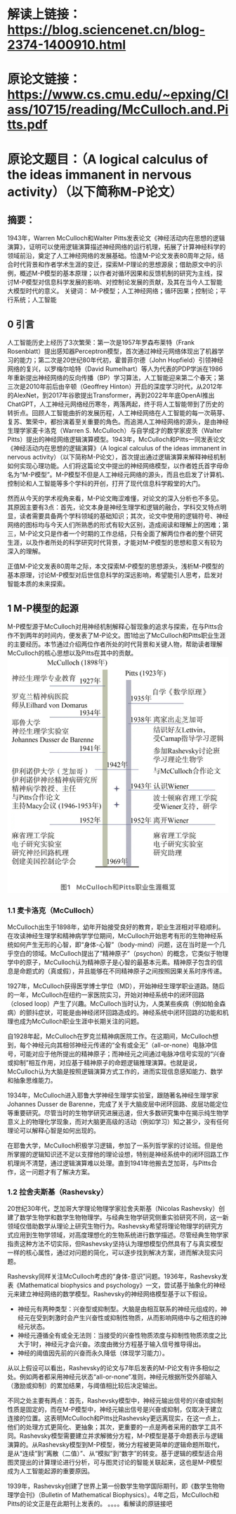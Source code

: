 # 解读上链接：https://blog.sciencenet.cn/blog-2374-1400910.html
# 原论文链接：https://www.cs.cmu.edu/~epxing/Class/10715/reading/McCulloch.and.Pitts.pdf
# 原论文题目：（A logical calculus of the ideas immanent in nervous activity）（以下简称M-P论文）
## 摘要：

1943年，Warren McCulloch和Walter Pitts发表论文《神经活动内在思想的逻辑演算》，证明可以使用逻辑演算描述神经网络的运行机理，拓展了计算神经科学的领域前沿，奠定了人工神经网络的发展基础。恰逢M-P论文发表80周年之际，结合时代背景和作者学术生涯的变迁，探索M-P理论的思想源泉；借助原文中的示例，概述M-P模型的基本原理；以作者对循环因果和反馈机制的研究为主线，探讨M-P模型对信息科学发展的影响、对控制论发展的贡献，及其在当今人工智能大模型时代的意义。
关键词： M-P模型；人工神经网络；循环因果；控制论；平行系统；人工智能

## 0 引言
人工智能历史上经历了3次繁荣：第一次是1957年罗森布莱特（Frank Rosenblatt）提出感知器Perceptron模型，首次通过神经元网络体现出了机器学习的能力；第二次是20世纪80年代初，霍普菲尔德（John Hopfield）引领神经网络的复兴，以罗梅尔哈特（David Rumelhart）等人为代表的PDP学派在1986年重新提出神经网络的反向传播（BP）学习算法，人工智能迎来第二个春天；第三次是2010年前后由辛顿（Geoffrey Hinton）开启的深度学习时代，从2012年的AlexNet，到2017年谷歌提出Transformer，再到2022年年底OpenAI推出ChatGPT，人工神经元网络经历寒冬，两落两起，终于将人工智能带到了历史的转折点。回顾人工智能曲折的发展历程，人工神经网络在人工智能的每一次萌芽、复苏、繁荣中，都扮演着至关重要的角色。而追溯人工神经网络的源头，是由神经生理学家麦卡洛克（Warren S. McCulloch）与自学成才的数学家皮茨（Walter Pitts）提出的神经网络逻辑演算模型。1943年，McCulloch和Pitts一同发表论文《神经活动内在思想的逻辑演算》（A logical calculus of the ideas immanent in nervous activity）（以下简称M-P论文），首次提出通过逻辑演算来解释神经机制如何实现心理功能。人们将这篇论文中提出的神经网络模型，以作者姓氏首字母命名为“M-P模型”。M-P模型不但是人工神经元网络的源头，而且也启发了计算机、控制论和人工智能等多个学科的开创，打开了现代信息科学殿堂的大门。

然而从今天的学术视角来看，M-P论文晦涩难懂，对论文的深入分析也不多见。其原因主要有3点：首先，论文本身是神经生理学和逻辑的融合，学科交叉特点明显，读者需要具备两个学科领域的基础知识；其次，论文中使用的逻辑符号、神经网络的图标均与今天人们所熟悉的形式有较大区别，造成阅读和理解上的困难；第三，M-P论文只是作者一个时期的工作总结，只有全面了解两位作者的整个研究生涯，以及作者所处的科学研究时代背景，才能对M-P模型的思想和意义有较为深入的理解。

正值M-P论文发表80周年之际，本文探索M-P模型的思想源头，浅析M-P模型的基本原理，讨论M-P模型对后世信息科学的深远影响，希望能引人思考，启发对智能本质的未来探索。

## 1 M-P模型的起源
M-P模型源于McCulloch对用神经机制解释心智现象的追求与探索，在与Pitts合作不到两年的时间内，便发表了M-P论文。图1给出了McCulloch和Pitts职业生涯的主要经历。本节通过介绍两位作者所处的时代背景和关键人物，帮助读者理解McCulloch的核心思想以及Pitts在其中的贡献。
![img.png](img/img.png)
### 1.1   麦卡洛克（McCulloch）

McCulloch出生于1898年，幼年开始接受良好的教育，职业生涯相对平稳顺利。在攻读神经生理学和精神病学学位期间，McCulloch开始思考有形的生物神经系统如何产生无形的心智，即“身体-心智”（body-mind）问题，这在当时是一个几乎空白的领域。McCulloch提出了“精神原子”（psychon）的概念，它类似于物理学中的原子，McCulloch认为精神原子是心智的最基本元素。精神原子包含的信息是命题式的（真或假），并且能够在不同精神原子之间按照因果关系时序传递。

1927年，McCulloch获得医学博士学位（MD），开始神经生理学职业道路。随后的一年，McCulloch在纽约一家医院实习，开始对神经系统中的闭环回路（closed loop）产生了兴趣。McCulloch当时认为，人类某些疾病（例如帕金森病）的颤抖症状，可能是由神经闭环回路造成的。神经系统中闭环回路的功能和机理也成为McCulloch职业生涯中长期关注的问题。

自1928年起，McCulloch在罗克兰精神病医院工作。在这期间，McCulloch想到，每个神经元向其相邻神经元传递的“全有或全无”（all-or-none）电脉冲信号，可能对应于他所提出的精神原子；而神经元之间通过电脉冲信号实现的“兴奋或抑制”相互作用，对应基于精神原子的命题逻辑推理演算。也就是说，McCulloch认为大脑是按照逻辑演算方式工作的，进而实现信息感知能力、数学和抽象思维能力。

1934年，McCulloch进入耶鲁大学神经生理学实验室，跟随著名神经生理学家Johannes Dusser de Barenne，完成了关于大脑皮层中闭环回路、皮层功能定位等重要研究。尽管当时的生物学研究进展迅速，但大多数研究集中在揭示纯生物学意义上的物理化学现象，而对大脑更高级的活动（例如学习）知之甚少，没有任何理论可以解释心智是如何出现的。

在耶鲁大学，McCulloch积极学习逻辑，参加了一系列哲学家的讨论班。但是他所掌握的逻辑知识还不足以支撑他的理论设想，特别是神经系统中的闭环回路工作机理尚不清楚，通过逻辑演算难以处理。直到1941年他搬去芝加哥，与Pitts合作，这一问题才有了解决方案。
### 1.2 拉舍夫斯基（Rashevsky）

20世纪30年代，芝加哥大学理论物理学家拉舍夫斯基（Nicolas Rashevsky）创建了数学生物学和数学生物物理学。与经典生物学研究侧重实验研究不同，这一新领域仅借助数学从理论上研究生物行为。Rashevsky希望将理论物理学的研究方式应用到生物学领域，对高度理想化的生物系统进行数学描述。尽管经典生物学家指责这种方法不切实际，但Rashevsky坚持认为理想模型仍然具有了与真实模型一样的核心属性，通过对问题的简化，可以逐步找到解决方案，进而解决现实问题。

Rashevsky同样关注McCulloch考虑的“身体-意识”问题。1936年，Rashevsky发表《Mathematical biophysics and psychology》一文，尝试基于抽象化的神经元来建立神经网络的数学模型。Rashevsky的神经网络模型基于以下假设。

* 神经元有两种类型：兴奋型或抑制型。大脑是由相互联系的神经元组成的，神经元在受到刺激时会产生兴奋性或抑制性物质，从而影响网络中与之相连的神经元状态。
* 神经元遵循全有或全无法则：当接受的兴奋性物质浓度与抑制性物质浓度之比大于1时，神经元才会兴奋。浓度由微分方程基于输入信号推导得出。
* 神经的阈值因先前的兴奋而永久降低（体现学习能力）。

从以上假设可以看出，Rashevsky的论文与7年后发表的M-P论文有许多相似之处。例如两者都采用神经元状态“all-or-none”准则，神经元根据所受外部输入（激励或抑制）的累加结果，与阈值相比较后决定输出。

不同之处主要有两点：首先，Rashevsky模型中，神经元输出信号的兴奋或抑制性质是固定的，而在M-P模型中，神经元输出信号是兴奋或抑制，仅取决于建立连接的位置。这表明McCulloch和Pitts比Rashevsky更远离现实，在这一点上，他们的处理方式更简化、更抽象；其次，更重要的一点是两者采用的数学工具不同。Rashevsky模型需要建立并求解微分方程，M-P模型是基于命题表示与逻辑演算的。从Rashevsky模型到M-P模型，微分方程被更简单的逻辑命题所取代，是从“连续”到“离散（二值）”、从“模拟”到“数字”的转变。基于逻辑的模型适合用图灵提出的计算理论进行分析，可与图灵讨论的智能关联起来，这也是M-P模型成为人工智能起源的重要原因。

1939年，Rashevsky创建了世界上第一份数学生物学国际期刊，即《数学生物物理学会刊》（Bulletin of Mathematical Biophysics）。4年之后，McCulloch和Pitts的论文正是在此期刊上发表的。
。。。。看解读的原链接吧


